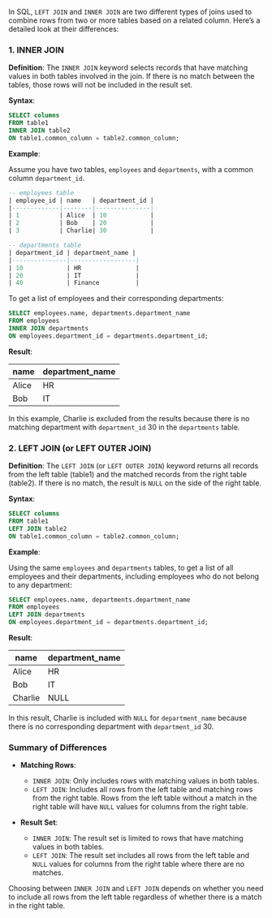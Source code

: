 In SQL, `LEFT JOIN` and `INNER JOIN` are two different types of joins used to combine rows from two or more tables based on a related column. Here’s a detailed look at their differences:

### **1. INNER JOIN**

**Definition**: The `INNER JOIN` keyword selects records that have matching values in both tables involved in the join. If there is no match between the tables, those rows will not be included in the result set.

**Syntax**:

```sql
SELECT columns
FROM table1
INNER JOIN table2
ON table1.common_column = table2.common_column;
```

**Example**:

Assume you have two tables, `employees` and `departments`, with a common column `department_id`.

```sql
-- employees table
| employee_id | name   | department_id |
|-------------|--------|---------------|
| 1           | Alice  | 10            |
| 2           | Bob    | 20            |
| 3           | Charlie| 30            |

-- departments table
| department_id | department_name |
|---------------|------------------|
| 10            | HR               |
| 20            | IT               |
| 40            | Finance          |
```

To get a list of employees and their corresponding departments:

```sql
SELECT employees.name, departments.department_name
FROM employees
INNER JOIN departments
ON employees.department_id = departments.department_id;
```

**Result**:

| name   | department_name |
|--------|------------------|
| Alice  | HR               |
| Bob    | IT               |

In this example, Charlie is excluded from the results because there is no matching department with `department_id` 30 in the `departments` table.

### **2. LEFT JOIN (or LEFT OUTER JOIN)**

**Definition**: The `LEFT JOIN` (or `LEFT OUTER JOIN`) keyword returns all records from the left table (table1) and the matched records from the right table (table2). If there is no match, the result is `NULL` on the side of the right table.

**Syntax**:

```sql
SELECT columns
FROM table1
LEFT JOIN table2
ON table1.common_column = table2.common_column;
```

**Example**:

Using the same `employees` and `departments` tables, to get a list of all employees and their departments, including employees who do not belong to any department:

```sql
SELECT employees.name, departments.department_name
FROM employees
LEFT JOIN departments
ON employees.department_id = departments.department_id;
```

**Result**:

| name    | department_name |
|---------|------------------|
| Alice   | HR               |
| Bob     | IT               |
| Charlie | NULL             |

In this result, Charlie is included with `NULL` for `department_name` because there is no corresponding department with `department_id` 30.

### **Summary of Differences**

- **Matching Rows**:
  - `INNER JOIN`: Only includes rows with matching values in both tables.
  - `LEFT JOIN`: Includes all rows from the left table and matching rows from the right table. Rows from the left table without a match in the right table will have `NULL` values for columns from the right table.

- **Result Set**:
  - `INNER JOIN`: The result set is limited to rows that have matching values in both tables.
  - `LEFT JOIN`: The result set includes all rows from the left table and `NULL` values for columns from the right table where there are no matches.

Choosing between `INNER JOIN` and `LEFT JOIN` depends on whether you need to include all rows from the left table regardless of whether there is a match in the right table.
